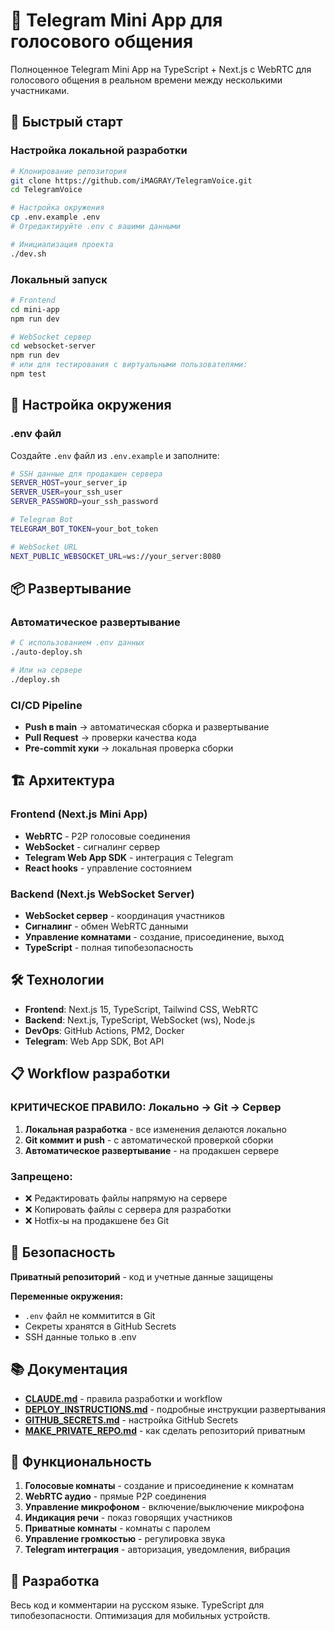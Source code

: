# 🎤 Telegram Mini App для голосового общения

Полноценное Telegram Mini App на TypeScript + Next.js с WebRTC для голосового общения в реальном времени между несколькими участниками.

## 🚀 Быстрый старт

### Настройка локальной разработки
```bash
# Клонирование репозитория
git clone https://github.com/iMAGRAY/TelegramVoice.git
cd TelegramVoice

# Настройка окружения
cp .env.example .env
# Отредактируйте .env с вашими данными

# Инициализация проекта
./dev.sh
```

### Локальный запуск
```bash
# Frontend
cd mini-app
npm run dev

# WebSocket сервер  
cd websocket-server
npm run dev
# или для тестирования с виртуальными пользователями:
npm test
```

## 🔧 Настройка окружения

### .env файл
Создайте `.env` файл из `.env.example` и заполните:
```bash
# SSH данные для продакшен сервера
SERVER_HOST=your_server_ip
SERVER_USER=your_ssh_user  
SERVER_PASSWORD=your_ssh_password

# Telegram Bot
TELEGRAM_BOT_TOKEN=your_bot_token

# WebSocket URL
NEXT_PUBLIC_WEBSOCKET_URL=ws://your_server:8080
```

## 📦 Развертывание

### Автоматическое развертывание
```bash
# С использованием .env данных
./auto-deploy.sh

# Или на сервере
./deploy.sh
```

### CI/CD Pipeline
- **Push в main** → автоматическая сборка и развертывание
- **Pull Request** → проверки качества кода
- **Pre-commit хуки** → локальная проверка сборки

## 🏗️ Архитектура

### Frontend (Next.js Mini App)
- **WebRTC** - P2P голосовые соединения
- **WebSocket** - сигналинг сервер
- **Telegram Web App SDK** - интеграция с Telegram
- **React hooks** - управление состоянием

### Backend (Next.js WebSocket Server)  
- **WebSocket сервер** - координация участников
- **Сигналинг** - обмен WebRTC данными
- **Управление комнатами** - создание, присоединение, выход
- **TypeScript** - полная типобезопасность

## 🛠️ Технологии
- **Frontend**: Next.js 15, TypeScript, Tailwind CSS, WebRTC
- **Backend**: Next.js, TypeScript, WebSocket (ws), Node.js
- **DevOps**: GitHub Actions, PM2, Docker
- **Telegram**: Web App SDK, Bot API

## 📋 Workflow разработки

### КРИТИЧЕСКОЕ ПРАВИЛО: Локально → Git → Сервер
1. **Локальная разработка** - все изменения делаются локально
2. **Git коммит и push** - с автоматической проверкой сборки  
3. **Автоматическое развертывание** - на продакшен сервере

### Запрещено:
- ❌ Редактировать файлы напрямую на сервере
- ❌ Копировать файлы с сервера для разработки
- ❌ Hotfix-ы на продакшене без Git

## 🔐 Безопасность

**Приватный репозиторий** - код и учетные данные защищены

**Переменные окружения:**
- `.env` файл не коммитится в Git
- Секреты хранятся в GitHub Secrets
- SSH данные только в .env

## 📚 Документация

- **[CLAUDE.md](CLAUDE.md)** - правила разработки и workflow
- **[DEPLOY_INSTRUCTIONS.md](DEPLOY_INSTRUCTIONS.md)** - подробные инструкции развертывания
- **[GITHUB_SECRETS.md](GITHUB_SECRETS.md)** - настройка GitHub Secrets
- **[MAKE_PRIVATE_REPO.md](MAKE_PRIVATE_REPO.md)** - как сделать репозиторий приватным

## 🎯 Функциональность

1. **Голосовые комнаты** - создание и присоединение к комнатам
2. **WebRTC аудио** - прямые P2P соединения  
3. **Управление микрофоном** - включение/выключение микрофона
4. **Индикация речи** - показ говорящих участников
5. **Приватные комнаты** - комнаты с паролем
6. **Управление громкостью** - регулировка звука
7. **Telegram интеграция** - авторизация, уведомления, вибрация

## 🤝 Разработка

Весь код и комментарии на русском языке. 
TypeScript для типобезопасности.
Оптимизация для мобильных устройств.